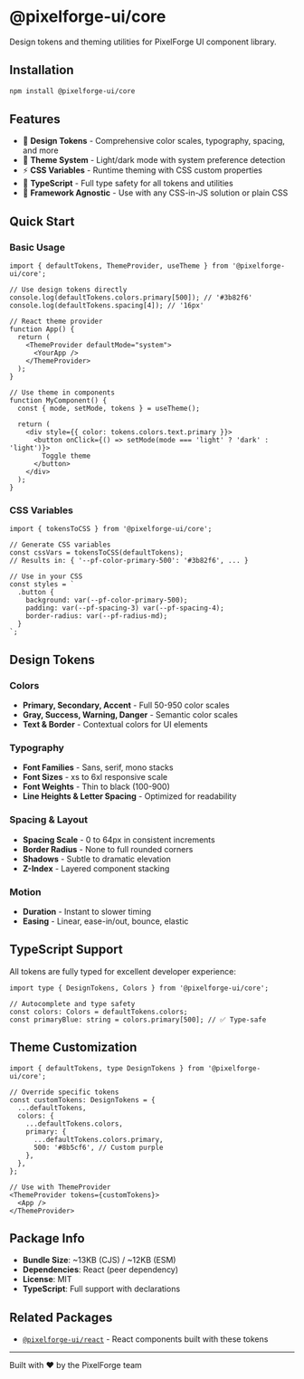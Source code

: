 # @pixelforge-ui/core

Design tokens and theming utilities for PixelForge UI component library.

## Installation

```bash
npm install @pixelforge-ui/core
```

## Features

- 🎨 **Design Tokens** - Comprehensive color scales, typography, spacing, and more
- 🌙 **Theme System** - Light/dark mode with system preference detection
- ⚡ **CSS Variables** - Runtime theming with CSS custom properties
- 🎯 **TypeScript** - Full type safety for all tokens and utilities
- 🔧 **Framework Agnostic** - Use with any CSS-in-JS solution or plain CSS

## Quick Start

### Basic Usage

```tsx
import { defaultTokens, ThemeProvider, useTheme } from '@pixelforge-ui/core';

// Use design tokens directly
console.log(defaultTokens.colors.primary[500]); // '#3b82f6'
console.log(defaultTokens.spacing[4]); // '16px'

// React theme provider
function App() {
  return (
    <ThemeProvider defaultMode="system">
      <YourApp />
    </ThemeProvider>
  );
}

// Use theme in components
function MyComponent() {
  const { mode, setMode, tokens } = useTheme();
  
  return (
    <div style={{ color: tokens.colors.text.primary }}>
      <button onClick={() => setMode(mode === 'light' ? 'dark' : 'light')}>
        Toggle theme
      </button>
    </div>
  );
}
```

### CSS Variables

```tsx
import { tokensToCSS } from '@pixelforge-ui/core';

// Generate CSS variables
const cssVars = tokensToCSS(defaultTokens);
// Results in: { '--pf-color-primary-500': '#3b82f6', ... }

// Use in your CSS
const styles = `
  .button {
    background: var(--pf-color-primary-500);
    padding: var(--pf-spacing-3) var(--pf-spacing-4);
    border-radius: var(--pf-radius-md);
  }
`;
```

## Design Tokens

### Colors
- **Primary, Secondary, Accent** - Full 50-950 color scales
- **Gray, Success, Warning, Danger** - Semantic color scales  
- **Text & Border** - Contextual colors for UI elements

### Typography
- **Font Families** - Sans, serif, mono stacks
- **Font Sizes** - xs to 6xl responsive scale
- **Font Weights** - Thin to black (100-900)
- **Line Heights & Letter Spacing** - Optimized for readability

### Spacing & Layout
- **Spacing Scale** - 0 to 64px in consistent increments
- **Border Radius** - None to full rounded corners
- **Shadows** - Subtle to dramatic elevation
- **Z-Index** - Layered component stacking

### Motion
- **Duration** - Instant to slower timing
- **Easing** - Linear, ease-in/out, bounce, elastic

## TypeScript Support

All tokens are fully typed for excellent developer experience:

```tsx
import type { DesignTokens, Colors } from '@pixelforge-ui/core';

// Autocomplete and type safety
const colors: Colors = defaultTokens.colors;
const primaryBlue: string = colors.primary[500]; // ✅ Type-safe
```

## Theme Customization

```tsx
import { defaultTokens, type DesignTokens } from '@pixelforge-ui/core';

// Override specific tokens
const customTokens: DesignTokens = {
  ...defaultTokens,
  colors: {
    ...defaultTokens.colors,
    primary: {
      ...defaultTokens.colors.primary,
      500: '#8b5cf6', // Custom purple
    },
  },
};

// Use with ThemeProvider
<ThemeProvider tokens={customTokens}>
  <App />
</ThemeProvider>
```

## Package Info

- **Bundle Size**: ~13KB (CJS) / ~12KB (ESM)
- **Dependencies**: React (peer dependency)
- **License**: MIT
- **TypeScript**: Full support with declarations

## Related Packages

- [`@pixelforge-ui/react`](https://www.npmjs.com/package/@pixelforge-ui/react) - React components built with these tokens

---

Built with ❤️ by the PixelForge team